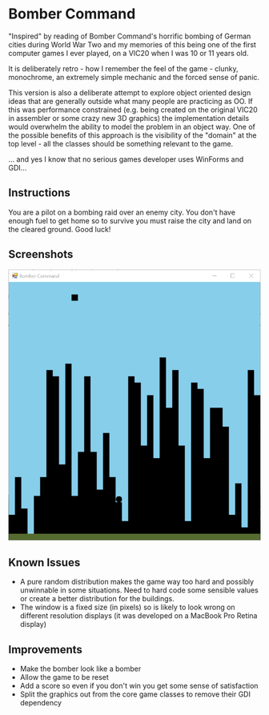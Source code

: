 ﻿# Bomber Command
"Inspired" by reading of Bomber Command's horrific bombing of German cities during World War Two and my memories of this being one of the first computer games I ever played, on a VIC20 when I was 10 or 11 years old.

It is deliberately retro - how I remember the feel of the game - clunky, monochrome, an extremely simple mechanic and the forced sense of panic.

This version is also a deliberate attempt to explore object oriented design ideas that are generally outside what many people are practicing as OO. If this was performance constrained (e.g. being created on the original VIC20 in assembler or some crazy new 3D graphics) the implementation details would overwhelm the ability to model the problem in an object way. One of the possible benefits of this approach is the visibility of the "domain" at the top level - all the classes should be something relevant to the game.

... and yes I know that no serious games developer uses WinForms and GDI... 

## Instructions
You are a pilot on a bombing raid over an enemy city. You don't have enough fuel to get home so to survive you must raise the city and land on the cleared ground. Good luck!

## Screenshots

![Screenshot](screenshot.PNG)

## Known Issues
* A pure random distribution makes the game way too hard and possibly unwinnable in some situations. Need to hard code some sensible values or create a better distribution for the buildings.
* The window is a fixed size (in pixels) so is likely to look wrong on different resolution displays (it was developed on a MacBook Pro Retina display)

## Improvements
* Make the bomber look like a bomber
* Allow the game to be reset
* Add a score so even if you don't win you get some sense of satisfaction
* Split the graphics out from the core game classes to remove their GDI dependency


